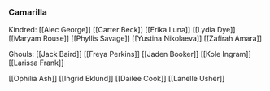 ### Camarilla
Kindred:
[[Alec George]]
[[Carter Beck]]
[[Erika Luna]]
[[Lydia Dye]]
[[Maryam Rouse]]
[[Phyllis Savage]]
[[Yustina Nikolaeva]]
[[Zafirah Amara]]


Ghouls:
[[Jack Baird]]
[[Freya Perkins]]
[[Jaden Booker]]
[[Kole Ingram]]
[[Larissa Frank]]



[[Ophilia Ash]]
[[Ingrid Eklund]]
[[Dailee Cook]]
[[Lanelle Usher]]